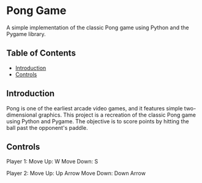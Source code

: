 # Pong Game

A simple implementation of the classic Pong game using Python and the Pygame library.

## Table of Contents

- [Introduction](#introduction)
- [Controls](#controls)

## Introduction

Pong is one of the earliest arcade video games, and it features simple two-dimensional graphics. This project is a recreation of the classic Pong game using Python and Pygame. The objective is to score points by hitting the ball past the opponent's paddle.

## Controls

Player 1:
Move Up: W
Move Down: S

Player 2:
Move Up: Up Arrow
Move Down: Down Arrow
